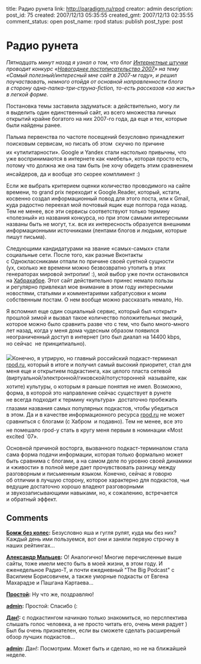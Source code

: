 title: Радио рунета
link: http://paradigm.ru/rpod
creator: admin
description: 
post_id: 75
created: 2007/12/13 05:35:55
created_gmt: 2007/12/13 02:35:55
comment_status: open
post_name: rpod
status: publish
post_type: post

# Радио рунета

_Пятнадцать минут назад я узнал о том, что блог [Интернетные штучки](http://internetno.net/) проводит конкурс «[Новогоднее постописательство 2007](http://internetno.net/2007/12/11/postopis2007/)» на тему «Самый полезный/интересный мне сайт в 2007-м году», и решил поучаствовать, немного отойдя от основной направленности блога в сторону одна-палка-три-струна-fiction, то-есть рассказов «за жисть» в легкой форме._

Постановка темы заставила задуматься: а действительно, могу ли я выделить один единственный сайт, из всего множества личных открытий крайне богатого на них 2007-го года, да еще и тех, которые были найдены ранее.

Пальма первенства по частоте посещений безусловно принадлежит поисковым сервисам, но писать об этом  скучно по причине их «утилитарности». Google и Yandex стали настолько привычны, что уже воспринимаются в интернете как «мебель», которая просто есть, потому что должна же она там быть (не хочу обидеть этим сравнением инсайдеров, да и вообще это скорее комплимент :)

Если же выбрать критерием оценки количество проводимого на сайте времени, то grand prix переходит к Google.Reader, который, кстати, косвенно создал информационный повод для этого поста, или к Gmail, куда радостно переехал мой почтовый ящик еще полтора года назад. Тем не менее, все эти сервисы соответствуют только термину «полезный» из названия конкурса, но при этом самыми интересными названы быть не могут, т.к. вся их интересность образуется внешними информационными источниками (лентами блогов и людьми, которые пишут письма).

Следующими кандидатурами на звание «самых-самых» стали социальные сети. После того, как разные Вконтакты с Одноклассниками отпали по причине своей суетной сущности (ух, сколько же времени можно безвозвратно утопить в этих генераторах мировой энтропии! :), мой выбор уже почти остановился на [Хабрахабре](http://habrahabr.ru/). Этот сайт действительно принес немало пользы и регулярно привлекал мое внимание в этом году интересными новостями, статьями и комментариями хабратусовки к моим собственным постам. О нем вообще можно рассказать немало, Но. 

Я вспомнил еще один социальный сервис, который был «открыт» прошлой зимой и вызвал такое количество положительных эмоций, которое можно было сравнить разве что с тем, что было много-много лет назад, когда у меня дома чудесным образом появился неограниченный доступ в интернет (это был диалап на 14400 kbps, но сейчас  не принципиально).

![](/;-\)/2007/12/rpod.gif)Конечно, я утрирую, но главный российский подкаст-терминал [rpod.ru](http://rpod.ru), который в итоге и получил самый высокий приоритет, стал для меня еще и открытием подкастинга, как целого пласта сетевой (виртуальной/электронной/гиковской/потусторонней  называйте, как хотите) культуры, о которым я раньше понятия не имел. Возможно, форма, в которой это направление сейчас существует в рунете не всегда подходит к термину «культура»  достаточно пробежать глазами названия самых популярных подкастов, чтобы убедиться в этом. Да и в качестве информационного ресурса [rpod.ru](http://rpod.ru) не может сравниться с блогами (с Хабром  и подавно). Тем не менее, все это не помешало rpod-у стать в кругу меня первым в номинации «Most excited `07».

Основной причиной восторга, вызванного подкаст-терминалом стала сама форма подачи информации, которая только формально может быть сравнима с блогами, а на самом деле по уровню своей динамики и «живости» в полной мере дает прочувствовать разницу между разговорным и письменным языком. Конечно, сейчас я говорю об отличии в лучшую сторону, которое характерно для подкастов, чьи ведущие достаточно хорошо владеют разговорными и звукозаписывающими навыками, но, к сожалению, встречается и обратный эффект.

## Comments

**[Бомж без колес](#63 "2007/12/16 14:14:29"):** Безусловно яша и гугля рулят, куда мы без них? Каждый день ими пользуемся, вот они и заняли первую строчку в наших рейтингах...

**[Александр Мальцев](#67 "2007/12/17 09:50:00"):** О! Аналогично! Многие перечисленные выше сайты, тоже имели место быть в моей жизни, в этом году. И еженедельное Радио-Т, и почти ежедневный "The Big Podcast" с Василием Борисовичем, а также уморные подкасты от Евгена Махарадзе и Пашгана Картаева...

**[Простой](#135 "2007/12/27 00:10:10"):** Ну что же, поздравляю!

**[admin](#136 "2007/12/27 00:21:52"):** Простой: Спасибо (:

**[Дан!](#157 "2007/12/30 01:17:59"):** с подкастингом начинаю только знакомиться, но перслпектива слышать голос человека, а не просто читать его, очень меня радует ) Был бы очень признателен, если вы сможете сделать расширеный обзор лучших подкастов...

**[admin](#158 "2007/12/30 01:36:48"):** Дан!: Посмотрим. Может быть и сделаю, но не на ближайшей неделе.

